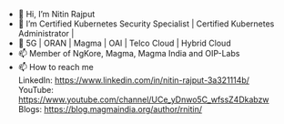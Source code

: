 - 👋 Hi, I’m Nitin Rajput
- 👀 I’m Certified Kubernetes Security Specialist | Certified Kubernetes Administrator | 
- 🌱 5G | ORAN | Magma | OAI | Telco Cloud | Hybrid Cloud
- 📫  Member of NgKore, Magma, Magma India and OIP-Labs
- 📫 How to reach me<br />
      LinkedIn: https://www.linkedin.com/in/nitin-rajput-3a321114b/ <br />
      YouTube: https://www.youtube.com/channel/UCe_yDnwo5C_wfssZ4Dkabzw <br />
      Blogs: https://blog.magmaindia.org/author/rnitin/
<!---
nitinrajput1997/nitinrajput1997 is a ✨ special ✨ repository because its `README.md` (this file) appears on your GitHub profile.
You can click the Preview link to take a look at your changes.
--->
